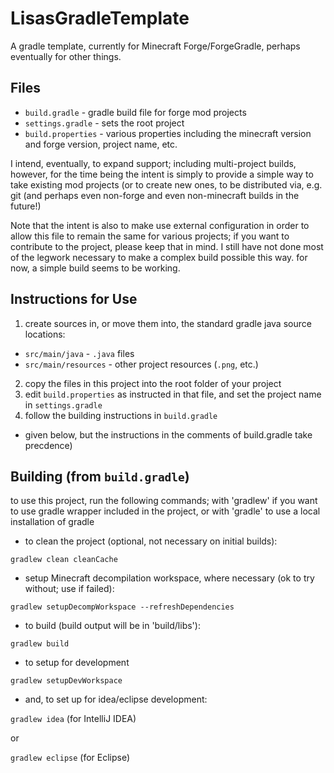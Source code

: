 LisasGradleTemplate
===================

A gradle template, currently for Minecraft Forge/ForgeGradle, perhaps eventually for other things.

Files
-----
 * `build.gradle` - gradle build file for forge mod projects
 * `settings.gradle` - sets the root project
 * `build.properties` - various properties including the minecraft version and forge version, project name, etc.

I intend, eventually, to expand support; including multi-project builds, however, for the time being the intent is simply to provide a simple way to take existing mod projects (or to create new ones, to be distributed via, e.g. git (and perhaps even non-forge and even non-minecraft builds in the future!)

Note that the intent is also to make use external configuration in order to allow this file to remain the same for various projects; if you want to contribute to the project, please keep that in mind. I still have not done most of the legwork necessary to make a complex build possible this way. for now, a simple build seems to be working.
 
Instructions for Use
--------------------
1. create sources in, or move them into, the standard gradle java source locations:
 * `src/main/java` - `.java` files
 * `src/main/resources` - other project resources (`.png`, etc.)
2. copy the files in this project into the root folder of your project
3. edit `build.properties` as instructed in that file, and set the project name in `settings.gradle`
4. follow the building instructions in `build.gradle`
 * given below, but the instructions in the comments of build.gradle take precdence)
 
Building (from `build.gradle`)
------------------------------
to use this project, run the following commands; with 'gradlew' if you want to use gradle wrapper included in the project, or with 'gradle' to use a local installation of gradle
 * to clean the project (optional, not necessary on initial builds):

 `gradlew clean cleanCache`
 
 * setup Minecraft decompilation workspace, where necessary (ok to try without; use if failed):

 `gradlew setupDecompWorkspace --refreshDependencies`
 
 * to build (build output will be in 'build/libs'):
  
 `gradlew build`

 * to setup for development

 `gradlew setupDevWorkspace`

 * and, to set up for idea/eclipse development:

 `gradlew idea` (for IntelliJ IDEA)

 or
  
 `gradlew eclipse` (for Eclipse)

